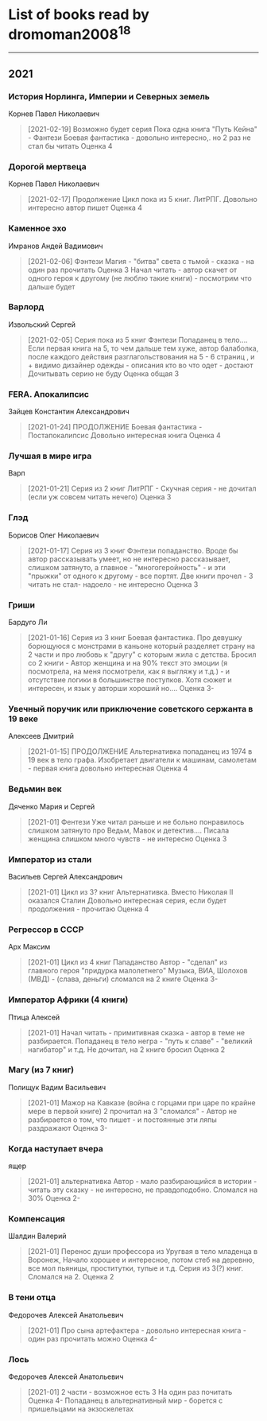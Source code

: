# List of books read by dromoman2008<sup>18</sup>
---

## 2021

### История Норлинга, Империи и Северных земель
Корнев Павел Николаевич
> [2021-02-19] Возможно будет серия
> Пока одна книга "Путь Кейна" - Фантези Боевая фантастика - довольно интересно,. но 2 раз не стал бы читать
> Оценка 4


### Дорогой мертвеца
Корнев Павел Николаевич
> [2021-02-17] Продолжение
> Цикл пока из 5 книг. ЛитРПГ. Довольно интересно автор пишет
> Оценка 4


### Каменное эхо
Имранов Андей Вадимович
> [2021-02-06] Фэнтези
> Магия - "битва" света с тьмой - сказка - на один раз прочитать
> Оценка 3
> Начал читать - автор скачет от одного героя к другому (не люблю такие книги) - посмотрим что дальше будет


### Варлорд
Извольский Сергей
> [2021-02-05] Серия пока из 5 книг
> Фэнтези
> Попаданец в тело.... Если первая книга на 5, то чем дальше тем хуже, автор балаболка, после каждого действия разглагольствования на 5 - 6 страниц , и + видимо дизайнер одежды - описания кто во что одет -  достают Дочитывать серию не буду
> Оценка общая 3


### FERA. Апокалипсис
Зайцев Константин Александрович
> [2021-01-24] ПРОДОЛЖЕНИЕ
> Боевая фантастика - Постапокалипсис Довольно интересная книга 
> Оценка 4


### Лучшая в мире игра
Варп
> [2021-01-21] Серия из 2 книг
> ЛитРПГ - Скучная серия -  не дочитал (если уж совсем читать нечего)
> Оценка 3


### Глэд
Борисов Олег Николаевич
> [2021-01-17] Серия из 3 книг
> Фэнтези попаданство. Вроде бы автор рассказывать умеет, но не интересно рассказывает, слишком затянуто, а главное - "многогеройность" - и эти "прыжки" от одного к другому - все портят. Две книги прочел - 3 читать не стал- надоело - не интересно
> Оценка 3


### Гриши
Бардуго Ли
> [2021-01-16] Серия из 3 книг
> Боевая фантастика. Про девушку борющуюся с монстрами в каньоне который разделяет страну на 2 части и про любовь к  "другу"  с которым жила с детства.
> Бросил со 2 книги - Автор женщина и на 90% текст это эмоции (я посмотрела, на меня посмотрели, как я выгляжу и т.д.) - и отсутствие логики в большинстве поступков. Хотя сюжет и интересен, и язык у авторши хороший но....
> Оценка 3-


### Увечный поручик или приключение советского сержанта в 19 веке
Алексеев Дмитрий
> [2021-01-15] ПРОДОЛЖЕНИЕ
> Альтернативка попаданец из 1974 в 19 век в тело графа. Изобретает двигатели к машинам, самолетам - первая книга довольно интересная
> Оценка 4


### Ведьмин век
Дяченко Мария и Сергей
> [2021-01] Фентези
> Уже читал раньше и не больно понравилось слишком затянуто про Ведьм, Мавок и детектив.... Писала женщина слишком много чувств - не интересно
> Оценка 3


### Император из стали
Васильев Сергей Александрович
> [2021-01] Цикл из 3? книг
> Альтернативка. Вместо Николая II  оказался Сталин
> Довольно интересная серия, если будет продолжения - прочитаю
> Оценка 4


### Регрессор в СССР
Арх Максим
> [2021-01] Цикл из 4 книг
> Пападанство
> Автор - "сделал" из главного героя "придурка малолетнего" Музыка, ВИА, Шолохов (МВД) - (слава, деньги) сломался на 2 книге
> Оценка 3-


### Император Африки  (4 книги)
Птица Алексей
> [2021-01] Начал  читать  - примитивная сказка - автор в теме не разбирается. Попаданец в тело негра - "путь к славе" - "великий нагибатор" и т.д.
> Не дочитал, на 2 книге бросил
> Оценка 2


### Магу (из 7 книг)
Полищук Вадим Васильевич
> [2021-01] Мажор на Кавказе (война с горцами при царе по крайне мере в первой книге)
> 2 прочитал на 3 "сломался" - Автор не разбирается о том, что пишет - и постоянные эти ляпы раздражают
> Оценка 3-


### Когда наступает вчера
ящер
> [2021-01] альтернативка
> Автор - мало разбирающийся в истории - читать эту сказку - не интересно, не правдоподобно. Сломался на 30%
> Оценка 2-


### Компенсация
Шалдин Валерий
> [2021-01] Перенос души профессора из Уругвая в тело младенца в Воронеж, Начало хорошее и интересное, потом стеб на деревню, все мол пьяницы, проститутки, тупые и т.д.
> Серия из 3(?) книг. Сломался на 2.
> Оценка 2


### В тени отца
Федорочев Алексей Анатольевич
> [2021-01] Про сына артефактера - довольно интересная книга - один раз прочитать можно
> Оценка 4-


### Лось
Федорочев Алексей Анатольевич
> [2021-01] 2 части - возможное есть 3
> На один раз почитать
> Оценка 4-
> Попаданец в альтернативный мир - борется с пришельцами на экзоскелетах



